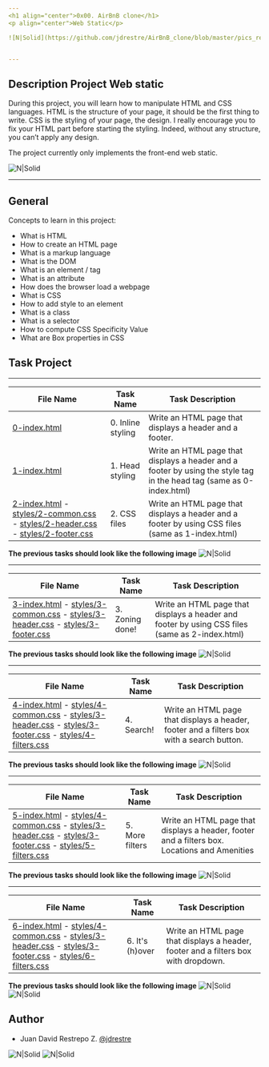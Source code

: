 ```yaml
---
<h1 align="center">0x00. AirBnB clone</h1>
<p align="center">Web Static</p>

![N|Solid](https://github.com/jdrestre/AirBnB_clone/blob/master/pics_readme/airbnb_logo.png)


---
```

## Description Project Web static
During this project, you will learn how to manipulate HTML and CSS languages. HTML is the structure of your page, it should be the first thing to write. CSS is the styling of your page, the design. I really encourage you to fix your HTML part before starting the styling. Indeed, without any structure, you can’t apply any design.

The project currently only implements the front-end web static.

![N|Solid](https://github.com/jdrestre/AirBnB_clone/blob/master/pics_readme/airbnb_web_static_front-end.png)

---

## General
Concepts to learn in this project:

- What is HTML
- How to create an HTML page
- What is a markup language
- What is the DOM
- What is an element / tag
- What is an attribute
- How does the browser load a webpage
- What is CSS
- How to add style to an element
- What is a class
- What is a selector
- How to compute CSS Specificity Value
- What are Box properties in CSS


## Task Project
---
File Name|Task Name|Task Description
---|---|---
[0-index.html](https://github.com/jdrestre/AirBnB_clone/blob/master/web_static/0-index.html)|0. Inline styling|Write an HTML page that displays a header and a footer.
[1-index.html](https://github.com/jdrestre/AirBnB_clone/blob/master/web_static/1-index.html)|1. Head styling|Write an HTML page that displays a header and a footer by using the style tag in the head tag (same as 0-index.html)
[2-index.html](https://github.com/jdrestre/AirBnB_clone/blob/master/web_static/2-index.html) - [styles/2-common.css](https://github.com/jdrestre/AirBnB_clone/blob/master/web_static/styles/2-common.css) - [styles/2-header.css](https://github.com/jdrestre/AirBnB_clone/blob/master/web_static/styles/2-header.css) - [styles/2-footer.css](https://github.com/jdrestre/AirBnB_clone/blob/master/web_static/styles/2-footer.css)|2. CSS files|Write an HTML page that displays a header and a footer by using CSS files (same as 1-index.html)

**The previous tasks should look like the following image**
![N|Solid](https://github.com/jdrestre/AirBnB_clone/blob/master/pics_readme/web-static-base.png)

---
File Name|Task Name|Task Description
---|---|---
[3-index.html](https://github.com/jdrestre/AirBnB_clone/blob/master/web_static/3-index.html) - [styles/3-common.css](https://github.com/jdrestre/AirBnB_clone/blob/master/web_static/styles/3-common.css) - [styles/3-header.css](https://github.com/jdrestre/AirBnB_clone/blob/master/web_static/styles/3-header.css) - [styles/3-footer.css](https://github.com/jdrestre/AirBnB_clone/blob/master/web_static/styles/3-footer.css)|3. Zoning done!|Write an HTML page that displays a header and footer by using CSS files (same as 2-index.html)

**The previous tasks should look like the following image**
![N|Solid](https://github.com/jdrestre/AirBnB_clone/blob/master/pics_readme/3-index.png)

---
File Name|Task Name|Task Description
---|---|---
[4-index.html](https://github.com/jdrestre/AirBnB_clone/blob/master/web_static/4-index.html) - [styles/4-common.css](https://github.com/jdrestre/AirBnB_clone/blob/master/web_static/styles/4-common.css) - [styles/3-header.css](https://github.com/jdrestre/AirBnB_clone/blob/master/web_static/styles/3-header.css) - [styles/3-footer.css](https://github.com/jdrestre/AirBnB_clone/blob/master/web_static/styles/3-footer.css) - [styles/4-filters.css](https://github.com/jdrestre/AirBnB_clone/blob/master/web_static/styles/4-filters.css)|4. Search!|Write an HTML page that displays a header, footer and a filters box with a search button.

**The previous tasks should look like the following image**
![N|Solid](https://github.com/jdrestre/AirBnB_clone/blob/master/pics_readme/4-index.png)

---
File Name|Task Name|Task Description
---|---|---
[5-index.html](https://github.com/jdrestre/AirBnB_clone/blob/master/web_static/5-index.html) - [styles/4-common.css](https://github.com/jdrestre/AirBnB_clone/blob/master/web_static/styles/4-common.css) - [styles/3-header.css](https://github.com/jdrestre/AirBnB_clone/blob/master/web_static/styles/3-header.css) - [styles/3-footer.css](https://github.com/jdrestre/AirBnB_clone/blob/master/web_static/styles/3-footer.css) - [styles/5-filters.css](https://github.com/jdrestre/AirBnB_clone/blob/master/web_static/styles/5-filters.css)|5. More filters|Write an HTML page that displays a header, footer and a filters box. Locations and Amenities

**The previous tasks should look like the following image**
![N|Solid](https://github.com/jdrestre/AirBnB_clone/blob/master/pics_readme/5-index.png)

---
File Name|Task Name|Task Description
---|---|---
[6-index.html](https://github.com/jdrestre/AirBnB_clone/blob/master/web_static/6-index.html) - [styles/4-common.css](https://github.com/jdrestre/AirBnB_clone/blob/master/web_static/styles/4-common.css) - [styles/3-header.css](https://github.com/jdrestre/AirBnB_clone/blob/master/web_static/styles/3-header.css) - [styles/3-footer.css](https://github.com/jdrestre/AirBnB_clone/blob/master/web_static/styles/3-footer.css) - [styles/6-filters.css](https://github.com/jdrestre/AirBnB_clone/blob/master/web_static/styles/6-filters.css)|6. It's (h)over|Write an HTML page that displays a header, footer and a filters box with dropdown.

**The previous tasks should look like the following image**
![N|Solid](https://github.com/jdrestre/AirBnB_clone/blob/master/pics_readme/6-index_0.png)
![N|Solid](https://github.com/jdrestre/AirBnB_clone/blob/master/pics_readme/6-index_1.png)



## Author

- Juan David Restrepo Z. [@jdrestre](https://twitter.com/jdrestre)

![N|Solid](https://www.holbertonschool.com/holberton-logo.png) ![N|Solid](https://intranet.hbtn.io/assets/holberton-logo-coral-27055cb2f875eb10bf3b3942e52a24581bc0667695bdc856d4f08b469b678000.png)
